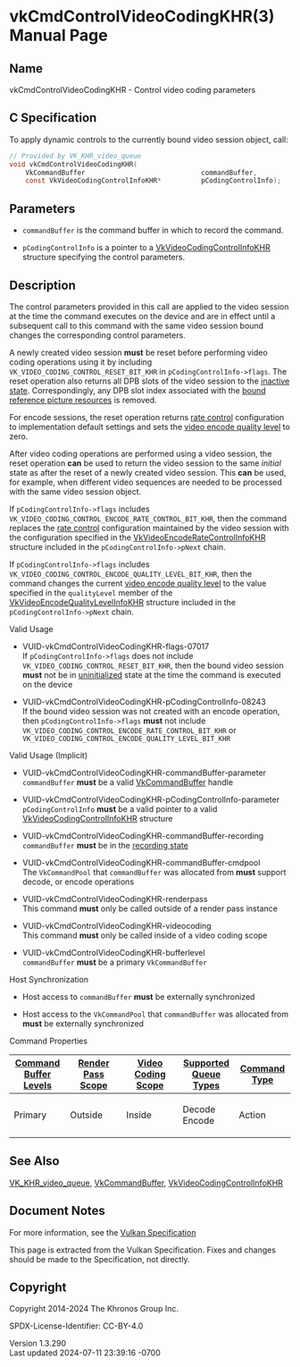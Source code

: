 # vkCmdControlVideoCodingKHR(3) Manual Page

## Name

vkCmdControlVideoCodingKHR - Control video coding parameters



## <a href="#_c_specification" class="anchor"></a>C Specification

To apply dynamic controls to the currently bound video session object,
call:

``` c
// Provided by VK_KHR_video_queue
void vkCmdControlVideoCodingKHR(
    VkCommandBuffer                             commandBuffer,
    const VkVideoCodingControlInfoKHR*          pCodingControlInfo);
```

## <a href="#_parameters" class="anchor"></a>Parameters

- `commandBuffer` is the command buffer in which to record the command.

- `pCodingControlInfo` is a pointer to a
  [VkVideoCodingControlInfoKHR](https://registry.khronos.org/vulkan/specs/1.3-extensions/man/html/VkVideoCodingControlInfoKHR.html)
  structure specifying the control parameters.

## <a href="#_description" class="anchor"></a>Description

The control parameters provided in this call are applied to the video
session at the time the command executes on the device and are in effect
until a subsequent call to this command with the same video session
bound changes the corresponding control parameters.

A newly created video session **must** be reset before performing video
coding operations using it by including
`VK_VIDEO_CODING_CONTROL_RESET_BIT_KHR` in `pCodingControlInfo->flags`.
The reset operation also returns all DPB slots of the video session to
the <a
href="https://registry.khronos.org/vulkan/specs/1.3-extensions/html/vkspec.html#dpb-slot-states"
target="_blank" rel="noopener">inactive state</a>. Correspondingly, any
DPB slot index associated with the <a
href="https://registry.khronos.org/vulkan/specs/1.3-extensions/html/vkspec.html#bound-reference-picture-resources"
target="_blank" rel="noopener">bound reference picture resources</a> is
removed.

For encode sessions, the reset operation returns <a
href="https://registry.khronos.org/vulkan/specs/1.3-extensions/html/vkspec.html#encode-rate-control"
target="_blank" rel="noopener">rate control</a> configuration to
implementation default settings and sets the <a
href="https://registry.khronos.org/vulkan/specs/1.3-extensions/html/vkspec.html#encode-quality-level"
target="_blank" rel="noopener">video encode quality level</a> to zero.

After video coding operations are performed using a video session, the
reset operation **can** be used to return the video session to the same
*initial* state as after the reset of a newly created video session.
This **can** be used, for example, when different video sequences are
needed to be processed with the same video session object.

If `pCodingControlInfo->flags` includes
`VK_VIDEO_CODING_CONTROL_ENCODE_RATE_CONTROL_BIT_KHR`, then the command
replaces the <a
href="https://registry.khronos.org/vulkan/specs/1.3-extensions/html/vkspec.html#encode-rate-control"
target="_blank" rel="noopener">rate control</a> configuration maintained
by the video session with the configuration specified in the
[VkVideoEncodeRateControlInfoKHR](https://registry.khronos.org/vulkan/specs/1.3-extensions/man/html/VkVideoEncodeRateControlInfoKHR.html)
structure included in the `pCodingControlInfo->pNext` chain.

If `pCodingControlInfo->flags` includes
`VK_VIDEO_CODING_CONTROL_ENCODE_QUALITY_LEVEL_BIT_KHR`, then the command
changes the current <a
href="https://registry.khronos.org/vulkan/specs/1.3-extensions/html/vkspec.html#encode-quality-level"
target="_blank" rel="noopener">video encode quality level</a> to the
value specified in the `qualityLevel` member of the
[VkVideoEncodeQualityLevelInfoKHR](https://registry.khronos.org/vulkan/specs/1.3-extensions/man/html/VkVideoEncodeQualityLevelInfoKHR.html)
structure included in the `pCodingControlInfo->pNext` chain.

Valid Usage

- <a href="#VUID-vkCmdControlVideoCodingKHR-flags-07017"
  id="VUID-vkCmdControlVideoCodingKHR-flags-07017"></a>
  VUID-vkCmdControlVideoCodingKHR-flags-07017  
  If `pCodingControlInfo->flags` does not include
  `VK_VIDEO_CODING_CONTROL_RESET_BIT_KHR`, then the bound video session
  **must** not be in <a
  href="https://registry.khronos.org/vulkan/specs/1.3-extensions/html/vkspec.html#video-session-uninitialized"
  target="_blank" rel="noopener">uninitialized</a> state at the time the
  command is executed on the device

- <a href="#VUID-vkCmdControlVideoCodingKHR-pCodingControlInfo-08243"
  id="VUID-vkCmdControlVideoCodingKHR-pCodingControlInfo-08243"></a>
  VUID-vkCmdControlVideoCodingKHR-pCodingControlInfo-08243  
  If the bound video session was not created with an encode operation,
  then `pCodingControlInfo->flags` **must** not include
  `VK_VIDEO_CODING_CONTROL_ENCODE_RATE_CONTROL_BIT_KHR` or
  `VK_VIDEO_CODING_CONTROL_ENCODE_QUALITY_LEVEL_BIT_KHR`

Valid Usage (Implicit)

- <a href="#VUID-vkCmdControlVideoCodingKHR-commandBuffer-parameter"
  id="VUID-vkCmdControlVideoCodingKHR-commandBuffer-parameter"></a>
  VUID-vkCmdControlVideoCodingKHR-commandBuffer-parameter  
  `commandBuffer` **must** be a valid
  [VkCommandBuffer](https://registry.khronos.org/vulkan/specs/1.3-extensions/man/html/VkCommandBuffer.html) handle

- <a href="#VUID-vkCmdControlVideoCodingKHR-pCodingControlInfo-parameter"
  id="VUID-vkCmdControlVideoCodingKHR-pCodingControlInfo-parameter"></a>
  VUID-vkCmdControlVideoCodingKHR-pCodingControlInfo-parameter  
  `pCodingControlInfo` **must** be a valid pointer to a valid
  [VkVideoCodingControlInfoKHR](https://registry.khronos.org/vulkan/specs/1.3-extensions/man/html/VkVideoCodingControlInfoKHR.html)
  structure

- <a href="#VUID-vkCmdControlVideoCodingKHR-commandBuffer-recording"
  id="VUID-vkCmdControlVideoCodingKHR-commandBuffer-recording"></a>
  VUID-vkCmdControlVideoCodingKHR-commandBuffer-recording  
  `commandBuffer` **must** be in the [recording
  state](#commandbuffers-lifecycle)

- <a href="#VUID-vkCmdControlVideoCodingKHR-commandBuffer-cmdpool"
  id="VUID-vkCmdControlVideoCodingKHR-commandBuffer-cmdpool"></a>
  VUID-vkCmdControlVideoCodingKHR-commandBuffer-cmdpool  
  The `VkCommandPool` that `commandBuffer` was allocated from **must**
  support decode, or encode operations

- <a href="#VUID-vkCmdControlVideoCodingKHR-renderpass"
  id="VUID-vkCmdControlVideoCodingKHR-renderpass"></a>
  VUID-vkCmdControlVideoCodingKHR-renderpass  
  This command **must** only be called outside of a render pass instance

- <a href="#VUID-vkCmdControlVideoCodingKHR-videocoding"
  id="VUID-vkCmdControlVideoCodingKHR-videocoding"></a>
  VUID-vkCmdControlVideoCodingKHR-videocoding  
  This command **must** only be called inside of a video coding scope

- <a href="#VUID-vkCmdControlVideoCodingKHR-bufferlevel"
  id="VUID-vkCmdControlVideoCodingKHR-bufferlevel"></a>
  VUID-vkCmdControlVideoCodingKHR-bufferlevel  
  `commandBuffer` **must** be a primary `VkCommandBuffer`

Host Synchronization

- Host access to `commandBuffer` **must** be externally synchronized

- Host access to the `VkCommandPool` that `commandBuffer` was allocated
  from **must** be externally synchronized

Command Properties

<table class="tableblock frame-all grid-all stretch">
<colgroup>
<col style="width: 20%" />
<col style="width: 20%" />
<col style="width: 20%" />
<col style="width: 20%" />
<col style="width: 20%" />
</colgroup>
<thead>
<tr>
<th class="tableblock halign-left valign-top"><a
href="#VkCommandBufferLevel">Command Buffer Levels</a></th>
<th class="tableblock halign-left valign-top"><a
href="#vkCmdBeginRenderPass">Render Pass Scope</a></th>
<th class="tableblock halign-left valign-top"><a
href="#vkCmdBeginVideoCodingKHR">Video Coding Scope</a></th>
<th class="tableblock halign-left valign-top"><a
href="#VkQueueFlagBits">Supported Queue Types</a></th>
<th class="tableblock halign-left valign-top"><a
href="#fundamentals-queueoperation-command-types">Command Type</a></th>
</tr>
</thead>
<tbody>
<tr>
<td class="tableblock halign-left valign-top"><p>Primary</p></td>
<td class="tableblock halign-left valign-top"><p>Outside</p></td>
<td class="tableblock halign-left valign-top"><p>Inside</p></td>
<td class="tableblock halign-left valign-top"><p>Decode<br />
Encode</p></td>
<td class="tableblock halign-left valign-top"><p>Action</p></td>
</tr>
</tbody>
</table>

## <a href="#_see_also" class="anchor"></a>See Also

[VK_KHR_video_queue](https://registry.khronos.org/vulkan/specs/1.3-extensions/man/html/VK_KHR_video_queue.html),
[VkCommandBuffer](https://registry.khronos.org/vulkan/specs/1.3-extensions/man/html/VkCommandBuffer.html),
[VkVideoCodingControlInfoKHR](https://registry.khronos.org/vulkan/specs/1.3-extensions/man/html/VkVideoCodingControlInfoKHR.html)

## <a href="#_document_notes" class="anchor"></a>Document Notes

For more information, see the <a
href="https://registry.khronos.org/vulkan/specs/1.3-extensions/html/vkspec.html#vkCmdControlVideoCodingKHR"
target="_blank" rel="noopener">Vulkan Specification</a>

This page is extracted from the Vulkan Specification. Fixes and changes
should be made to the Specification, not directly.

## <a href="#_copyright" class="anchor"></a>Copyright

Copyright 2014-2024 The Khronos Group Inc.

SPDX-License-Identifier: CC-BY-4.0

Version 1.3.290  
Last updated 2024-07-11 23:39:16 -0700
